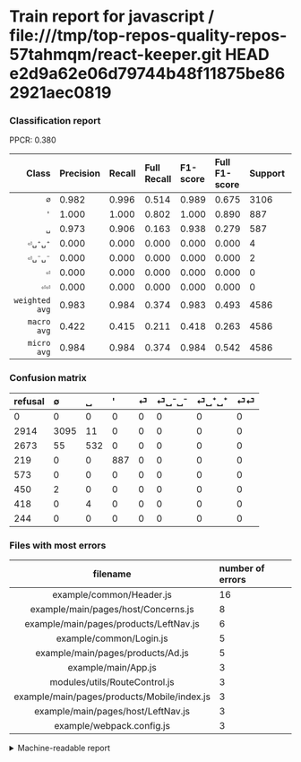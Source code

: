 # Train report for javascript / file:///tmp/top-repos-quality-repos-57tahmqm/react-keeper.git HEAD e2d9a62e06d79744b48f11875be862921aec0819

### Classification report

PPCR: 0.380

| Class | Precision | Recall | Full Recall | F1-score | Full F1-score | Support | Full Support | PPCR |
|------:|:----------|:-------|:------------|:---------|:---------|:--------|:-------------|:-----|
| `∅` | 0.982| 0.996| 0.514| 0.989| 0.675| 3106| 6020| 0.516 |
| `'` | 1.000| 1.000| 0.802| 1.000| 0.890| 887| 1106| 0.802 |
| `␣` | 0.973| 0.906| 0.163| 0.938| 0.279| 587| 3260| 0.180 |
| `⏎␣⁺␣⁺` | 0.000| 0.000| 0.000| 0.000| 0.000| 4| 422| 0.009 |
| `⏎␣⁻␣⁻` | 0.000| 0.000| 0.000| 0.000| 0.000| 2| 452| 0.004 |
| `⏎` | 0.000| 0.000| 0.000| 0.000| 0.000| 0| 573| 0.000 |
| `⏎⏎` | 0.000| 0.000| 0.000| 0.000| 0.000| 0| 244| 0.000 |
| `weighted avg` | 0.983| 0.984| 0.374| 0.983| 0.493| 4586| 12077| 0.380 |
| `macro avg` | 0.422| 0.415| 0.211| 0.418| 0.263| 4586| 12077| 0.380 |
| `micro avg` | 0.984| 0.984| 0.374| 0.984| 0.542| 4586| 12077| 0.380 |

### Confusion matrix

|refusal|  ∅| ␣| '| ⏎| ⏎␣⁻␣⁻| ⏎␣⁺␣⁺| ⏎⏎| 
|:---|:---|:---|:---|:---|:---|:---|:---|
|0 |0 |0 |0 |0 |0 |0 |0 |
|2914 |3095 |11 |0 |0 |0 |0 |0 |
|2673 |55 |532 |0 |0 |0 |0 |0 |
|219 |0 |0 |887 |0 |0 |0 |0 |
|573 |0 |0 |0 |0 |0 |0 |0 |
|450 |2 |0 |0 |0 |0 |0 |0 |
|418 |0 |4 |0 |0 |0 |0 |0 |
|244 |0 |0 |0 |0 |0 |0 |0 |

### Files with most errors

| filename | number of errors|
|:----:|:-----|
| example/common/Header.js | 16 |
| example/main/pages/host/Concerns.js | 8 |
| example/main/pages/products/LeftNav.js | 6 |
| example/common/Login.js | 5 |
| example/main/pages/products/Ad.js | 5 |
| example/main/App.js | 3 |
| modules/utils/RouteControl.js | 3 |
| example/main/pages/products/Mobile/index.js | 3 |
| example/main/pages/host/LeftNav.js | 3 |
| example/webpack.config.js | 3 |

<details>
    <summary>Machine-readable report</summary>
```json
{
  "cl_report": {"\u0027": {"f1-score": 1.0, "precision": 1.0, "recall": 1.0, "support": 887}, "macro avg": {"f1-score": 0.41820078764789537, "precision": 0.4220705628830472, "recall": 0.4146802434685095, "support": 4586}, "micro avg": {"f1-score": 0.98430004361099, "precision": 0.98430004361099, "recall": 0.98430004361099, "support": 4586}, "weighted avg": {"f1-score": 0.9834311714350272, "precision": 0.9829339207703748, "recall": 0.98430004361099, "support": 4586}, "\u2205": {"f1-score": 0.9891339085969959, "precision": 0.9819162436548223, "recall": 0.9964584674822924, "support": 3106}, "\u23ce": {"f1-score": 0.0, "precision": 0.0, "recall": 0.0, "support": 0}, "\u23ce\u23ce": {"f1-score": 0.0, "precision": 0.0, "recall": 0.0, "support": 0}, "\u23ce\u2423\u207a\u2423\u207a": {"f1-score": 0.0, "precision": 0.0, "recall": 0.0, "support": 4}, "\u23ce\u2423\u207b\u2423\u207b": {"f1-score": 0.0, "precision": 0.0, "recall": 0.0, "support": 2}, "\u2423": {"f1-score": 0.9382716049382717, "precision": 0.9725776965265083, "recall": 0.9063032367972743, "support": 587}},
  "cl_report_full": {"\u0027": {"f1-score": 0.8901154039136979, "precision": 1.0, "recall": 0.8019891500904159, "support": 1106}, "macro avg": {"f1-score": 0.26349723322986646, "precision": 0.4220705628830472, "recall": 0.2113284193526285, "support": 12077}, "micro avg": {"f1-score": 0.5417991958230811, "precision": 0.98430004361099, "recall": 0.3737683199470067, "support": 12077}, "weighted avg": {"f1-score": 0.4933648484608411, "precision": 0.8435653786104536, "recall": 0.3737683199470067, "support": 12077}, "\u2205": {"f1-score": 0.674880069777584, "precision": 0.9819162436548223, "recall": 0.5141196013289037, "support": 6020}, "\u23ce": {"f1-score": 0.0, "precision": 0.0, "recall": 0.0, "support": 573}, "\u23ce\u23ce": {"f1-score": 0.0, "precision": 0.0, "recall": 0.0, "support": 244}, "\u23ce\u2423\u207a\u2423\u207a": {"f1-score": 0.0, "precision": 0.0, "recall": 0.0, "support": 422}, "\u23ce\u2423\u207b\u2423\u207b": {"f1-score": 0.0, "precision": 0.0, "recall": 0.0, "support": 452}, "\u2423": {"f1-score": 0.279485158917783, "precision": 0.9725776965265083, "recall": 0.16319018404907976, "support": 3260}},
  "ppcr": 0.3797300654135961
}
```
</details>

